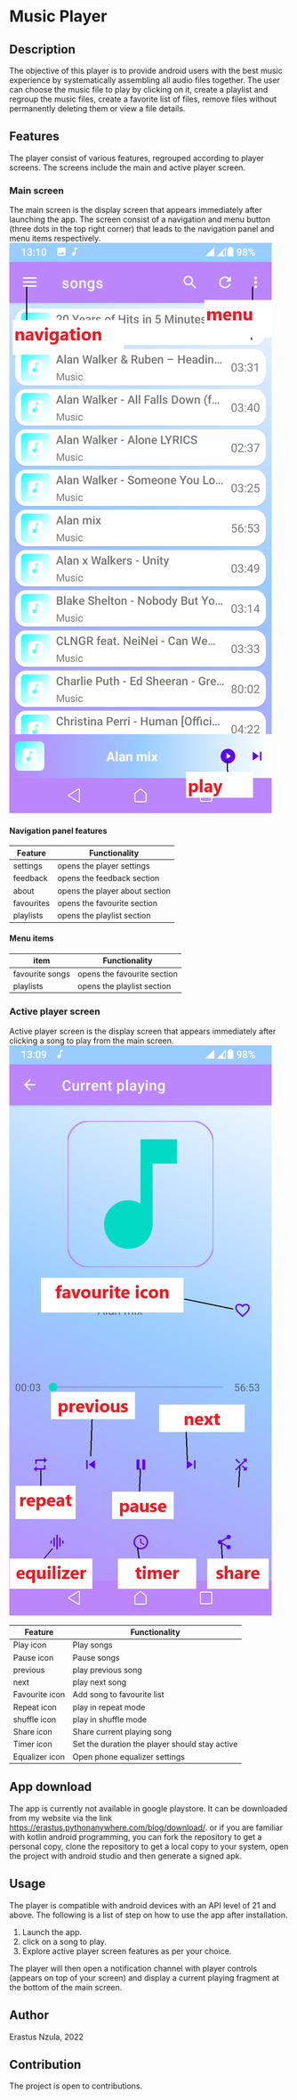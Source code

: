 # Music Player

## Description

The objective of this player is to provide android users with the best music experience by systematically
assembling all audio files together. The user can choose the music file to play by clicking on it, create
a playlist and regroup the music files, create a favorite list of files, remove files without permanently
deleting them or view a file details.

## Features

The player consist of various features, regrouped according to player screens. The screens include the main
and active player screen.

### Main screen
The main screen is the display screen that appears immediately after launching the app. The screen consist
of a navigation and menu button (three dots in the top right corner) that leads to the navigation panel and menu items respectively.
![main](assets/main.png)
#### Navigation panel features

| Feature    | Functionality                  |
|------------|--------------------------------|
| settings   | opens the player settings      |
| feedback   | opens the feedback section     |
| about      | opens the player about section |
| favourites | opens the favourite section    |
| playlists  | opens the playlist section     |

#### Menu items
| item            | Functionality               |
|-----------------|-----------------------------|
| favourite songs | opens the favourite section |
| playlists       | opens the playlist section  |


### Active player screen
Active player screen is the display screen that appears immediately after clicking a song to play from the 
main screen.
![active](assets/active.png)

| Feature        | Functionality                                  |
|----------------|------------------------------------------------|
| Play icon      | Play songs                                     |
| Pause icon     | Pause songs                                    |
| previous       | play previous song                             |
| next           | play next song                                 |
| Favourite icon | Add song to favourite list                     |
| Repeat icon    | play in repeat mode                            |
| shuffle icon   | play in shuffle mode                           |
| Share icon     | Share current playing song                     |
| Timer icon     | Set the duration the player should stay active |
| Equalizer icon | Open phone equalizer settings                  |

## App download
The app is currently not available in google playstore. It can be downloaded from my website via the link 
https://erastus.pythonanywhere.com/blog/download/.
or if you are familiar with kotlin android programming, you can fork the repository to get a personal copy, clone 
the repository to get a local copy to your system, open the project with android studio and then generate a 
signed apk.

## Usage
The player is compatible with android devices with an API level of 21 and above. The following is a list of
step on how to use the app after installation. 
1. Launch the app.
2. click on a song to play.
3. Explore active player screen features as per your choice.

The player will then open a notification channel with player controls (appears on top of your screen) and 
display a current playing fragment at the bottom of the main screen.

## Author
Erastus Nzula, 2022

## Contribution
The project is open to contributions.
